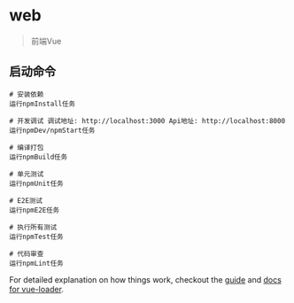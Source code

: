 # web

> 前端Vue

## 启动命令

```
# 安装依赖
运行npmInstall任务

# 开发调试 调试地址: http://localhost:3000 Api地址: http://localhost:8000
运行npmDev/npmStart任务

# 编译打包
运行npmBuild任务

# 单元测试
运行npmUnit任务

# E2E测试
运行npmE2E任务

# 执行所有测试
运行npmTest任务

# 代码审查
运行npmLint任务
```

For detailed explanation on how things work, checkout the [guide](http://vuejs-templates.github.io/webpack/) and [docs for vue-loader](http://vuejs.github.io/vue-loader).
